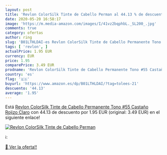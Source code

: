 ```yaml
---
layout: post
title: 'Revlon ColorSilk Tinte de Cabello Perman al 44.13 % de descuento'
date: 2020-05-20 16:58:17
image: 'https://m.media-amazon.com/images/I/41vz2bqphbL._SL200_.jpg'
comments: true
category: ofertas
author: ring
slug: 'B01LTHLDAI-es Revlon ColorSilk Tinte de Cabello Permanente Tono #55...'
tags: [ 'revlon', ]
actualPrice: 1.95 EUR
currency: EUR
price: 1.95
comparePrice: 3.49 EUR
prodname: 'Revlon ColorSilk Tinte de Cabello Permanente Tono #55 Castaño Rojizo Claro'
country: 'es'
flag: '🇪🇸'
buyurl: 'https://www.amazon.es/dp/B01LTHLDAI/?tag=tolees-21'
descuento: '44.13'
average: '1.95'
---
```


Está [Revlon ColorSilk Tinte de Cabello Permanente Tono #55 Castaño Rojizo Claro](https://www.amazon.es/dp/B01LTHLDAI/?tag=tolees-21) con 44.13 de descuento por 1.95 EUR (original: 3.49 EUR) en el siguiente enlace!

[![Revlon ColorSilk Tinte de Cabello Perman](https://m.media-amazon.com/images/I/41vz2bqphbL._SL200_.jpg)](https://www.amazon.es/dp/B01LTHLDAI/?tag=tolees-21)

ℹ️:


[🛒 Ver la oferta!!](https://www.amazon.es/dp/B01LTHLDAI/?tag=tolees-21)
